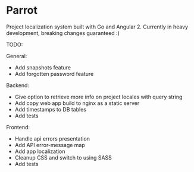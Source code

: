 # Parrot
Project localization system built with Go and Angular 2.
Currently in heavy development, breaking changes guaranteed :)

TODO:

General:
- Add snapshots feature
- Add forgotten password feature

Backend:
- Give option to retrieve more info on project locales with query string
- Add copy web app build to nginx as a static server
- Add timestamps to DB tables
- Add tests

Frontend:
- Handle api errors presentation
- Add API error-message map
- Add app localization
- Cleanup CSS and switch to using SASS
- Add tests
